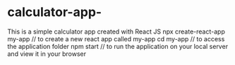 # calculator-app-
This is a simple calculator app created with React JS
npx create-react-app my-app // to create a new react app called my-app
cd my-app // to access the application folder
npm start // to run the application on your local server and view it in your browser
